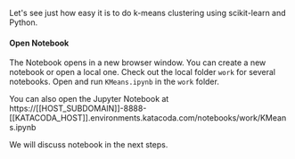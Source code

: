 Let's see just how easy it is to do k-means clustering using scikit-learn and Python.

#### Open Notebook
The Notebook opens in a new browser window. You can create a new notebook or open a local one. Check out the local folder `work` for several notebooks. Open and run `KMeans.ipynb` in the `work` folder.

You can also open the Jupyter Notebook at https://[[HOST_SUBDOMAIN]]-8888-[[KATACODA_HOST]].environments.katacoda.com/notebooks/work/KMeans.ipynb

We will discuss notebook in the next steps.